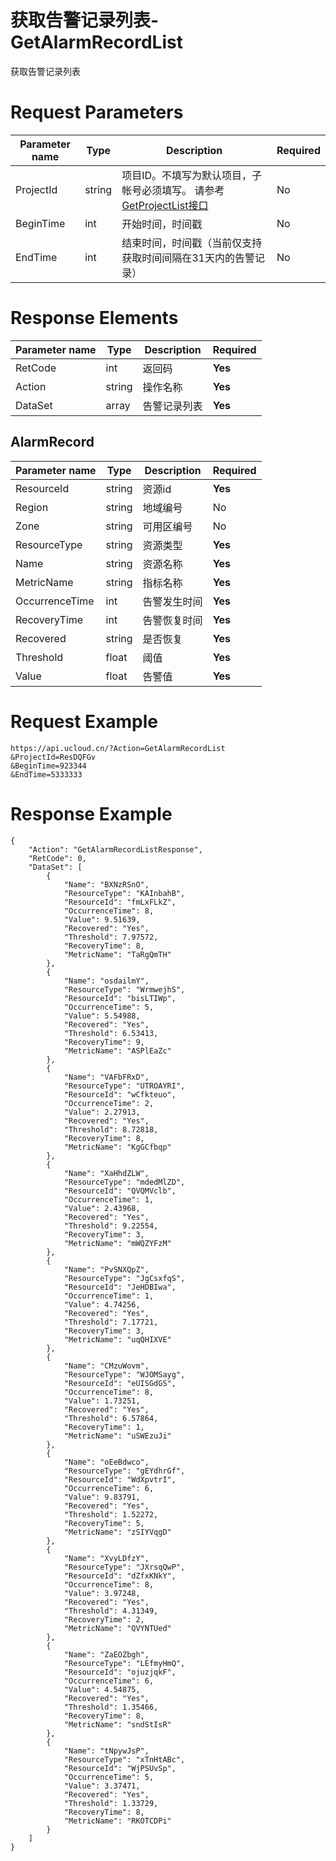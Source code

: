 # 获取告警记录列表-GetAlarmRecordList

获取告警记录列表

# Request Parameters
|Parameter name|Type|Description|Required|
|---|---|---|---|
|ProjectId|string|项目ID。不填写为默认项目，子帐号必须填写。 请参考[GetProjectList接口](../summary/get_project_list.html)|No|
|BeginTime|int|开始时间，时间戳|No|
|EndTime|int|结束时间，时间戳（当前仅支持获取时间间隔在31天内的告警记录）|No|

# Response Elements
|Parameter name|Type|Description|Required|
|---|---|---|---|
|RetCode|int|返回码|**Yes**|
|Action|string|操作名称|**Yes**|
|DataSet|array|告警记录列表|**Yes**|

## AlarmRecord
|Parameter name|Type|Description|Required|
|---|---|---|---|
|ResourceId|string|资源id|**Yes**|
|Region|string|地域编号|No|
|Zone|string|可用区编号|No|
|ResourceType|string|资源类型|**Yes**|
|Name|string|资源名称|**Yes**|
|MetricName|string|指标名称|**Yes**|
|OccurrenceTime|int|告警发生时间|**Yes**|
|RecoveryTime|int|告警恢复时间|**Yes**|
|Recovered|string|是否恢复|**Yes**|
|Threshold|float|阈值|**Yes**|
|Value|float|告警值|**Yes**|

# Request Example
```
https://api.ucloud.cn/?Action=GetAlarmRecordList
&ProjectId=ResDQFGv
&BeginTime=923344
&EndTime=5333333
```

# Response Example
```
{
    "Action": "GetAlarmRecordListResponse", 
    "RetCode": 0, 
    "DataSet": [
        {
            "Name": "BXNzRSnO", 
            "ResourceType": "KAInbahB", 
            "ResourceId": "fmLxFLkZ", 
            "OccurrenceTime": 8, 
            "Value": 9.51639, 
            "Recovered": "Yes", 
            "Threshold": 7.97572, 
            "RecoveryTime": 8, 
            "MetricName": "TaRgQmTH"
        }, 
        {
            "Name": "osdailmY", 
            "ResourceType": "WrmwejhS", 
            "ResourceId": "bisLTIWp", 
            "OccurrenceTime": 5, 
            "Value": 5.54988, 
            "Recovered": "Yes", 
            "Threshold": 6.53413, 
            "RecoveryTime": 9, 
            "MetricName": "ASPlEaZc"
        }, 
        {
            "Name": "VAFbFRxD", 
            "ResourceType": "UTROAYRI", 
            "ResourceId": "wCfkteuo", 
            "OccurrenceTime": 2, 
            "Value": 2.27913, 
            "Recovered": "Yes", 
            "Threshold": 8.72818, 
            "RecoveryTime": 8, 
            "MetricName": "KgGCfbqp"
        }, 
        {
            "Name": "XaHhdZLW", 
            "ResourceType": "mdedMlZD", 
            "ResourceId": "QVQMVclb", 
            "OccurrenceTime": 1, 
            "Value": 2.43968, 
            "Recovered": "Yes", 
            "Threshold": 9.22554, 
            "RecoveryTime": 3, 
            "MetricName": "mWQZYFzM"
        }, 
        {
            "Name": "PvSNXQpZ", 
            "ResourceType": "JgCsxfqS", 
            "ResourceId": "JeHDBIwa", 
            "OccurrenceTime": 1, 
            "Value": 4.74256, 
            "Recovered": "Yes", 
            "Threshold": 7.17721, 
            "RecoveryTime": 3, 
            "MetricName": "uqQHIXVE"
        }, 
        {
            "Name": "CMzuWovm", 
            "ResourceType": "WJOMSayg", 
            "ResourceId": "eUISGdGS", 
            "OccurrenceTime": 8, 
            "Value": 1.73251, 
            "Recovered": "Yes", 
            "Threshold": 6.57864, 
            "RecoveryTime": 1, 
            "MetricName": "uSWEzuJi"
        }, 
        {
            "Name": "oEeBdwco", 
            "ResourceType": "gEYdhrGf", 
            "ResourceId": "WdXpvtrI", 
            "OccurrenceTime": 6, 
            "Value": 9.83791, 
            "Recovered": "Yes", 
            "Threshold": 1.52272, 
            "RecoveryTime": 5, 
            "MetricName": "zSIYVqgD"
        }, 
        {
            "Name": "XvyLDfzY", 
            "ResourceType": "JXrsqQwP", 
            "ResourceId": "dZfxKNkY", 
            "OccurrenceTime": 8, 
            "Value": 3.97248, 
            "Recovered": "Yes", 
            "Threshold": 4.31349, 
            "RecoveryTime": 2, 
            "MetricName": "QVYNTUed"
        }, 
        {
            "Name": "ZaEOZbgh", 
            "ResourceType": "LEfmyHmQ", 
            "ResourceId": "ojuzjqkF", 
            "OccurrenceTime": 6, 
            "Value": 4.54875, 
            "Recovered": "Yes", 
            "Threshold": 1.35466, 
            "RecoveryTime": 8, 
            "MetricName": "sndStIsR"
        }, 
        {
            "Name": "tNpywJsP", 
            "ResourceType": "xTnHtABc", 
            "ResourceId": "WjPSUvSp", 
            "OccurrenceTime": 5, 
            "Value": 3.37471, 
            "Recovered": "Yes", 
            "Threshold": 1.33729, 
            "RecoveryTime": 8, 
            "MetricName": "RKOTCDPi"
        }
    ]
}
```

